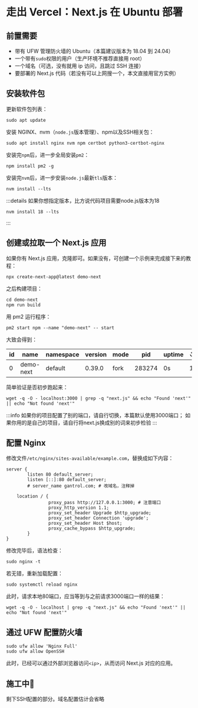 # 走出 Vercel：Next.js 在 Ubuntu 部署

## 前置需要

- 带有 UFW 管理防火墙的 Ubuntu（本篇建议版本为 18.04 到 24.04）
- 一个带有`sudo`权限的用户（生产环境不推荐直接用 root）
- 一个域名（可选，没有就用 ip 访问，且跳过 SSH 连接）
- 要部署的 Next.js 代码（若没有可以上网搜一个，本文直接用官方实例）

## 安装软件包

更新软件包列表：

```shell
sudo apt update
```

安装 NGINX、nvm（`node.js`版本管理）、npm以及SSH相关包：

```shell
sudo apt install nginx nvm npm certbot python3-certbot-nginx
```

安装完`npm`后，进一步全局安装`pm2`：

```shell
npm install pm2 -g
```

安装完`nvm`后，进一步安装`node.js`最新`tls`版本：

```shell
nvm install --lts
```

:::details 如果你想指定版本，比方说代码项目需要node.js版本为18
````shell
nvm install 18 --lts
````
:::

## 创建或拉取一个 Next.js 应用

如果你有 Next.js 应用，克隆即可。如果没有，可创建一个示例来完成接下来的教程：

```shell
npx create-next-app@latest demo-next
```

之后构建项目：

```shell
cd demo-next
npm run build
```

用 pm2 运行程序：

```shell
pm2 start npm --name "demo-next" -- start
```

大致会得到：

| id | name      | namespace | version | mode | pid    | uptime | ↺ | status | cpu | mem    | user | watching |
|----|-----------|-----------|---------|------|--------|--------|---|--------|-----|--------|------|----------|
| 0  | demo-next | default   | 0.39.0  | fork | 283274 | 0s     | 1 | online | 0%  | 29.3mb | demo | disabled |

简单验证是否初步跑起来：

```shell
wget -q -O - localhost:3000 | grep -q "next.js" && echo "Found 'next'" || echo "Not found 'next'"
```

:::info
如果你的项目配置了别的端口，请自行切换，本篇默认使用3000端口；
如果你用的是自己的项目，请自行将next.js换成别的词来初步检验
:::

## 配置 Nginx

修改文件`/etc/nginx/sites-available/example.com`，替换成如下内容：

```shell
server {
        listen 80 default_server;
        listen [::]:80 default_server;
        # server_name gantrol.com; # 改域名，注释掉

    location / {
                proxy_pass http://127.0.0.1:3000; # 注意端口
                proxy_http_version 1.1;
                proxy_set_header Upgrade $http_upgrade;
                proxy_set_header Connection 'upgrade';
                proxy_set_header Host $host;
                proxy_cache_bypass $http_upgrade;
        }
}
```

修改完毕后，语法检查：

```shell
sudo nginx -t
```

若无错，重新加载配置：

```shell
sudo systemctl reload nginx
```

此时，请求本地80端口，应当等到与之前请求3000端口一样的结果：

```shell
wget -q -O - localhost | grep -q "next.js" && echo "Found 'next'" || echo "Not found 'next'"
```

## 通过 UFW 配置防火墙

```shell
sudo ufw allow 'Nginx Full'
sudo ufw allow OpenSSH
```

此时，已经可以通过外部浏览器访问`<ip>`，从而访问 Next.js 对应的应用。

## 施工中🚧

剩下SSH配置的部分。域名配置估计会省略
